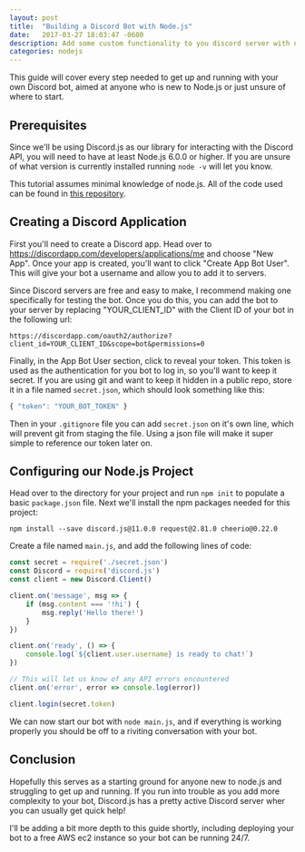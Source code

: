 ```yaml
---
layout: post
title:  "Building a Discord Bot with Node.js"
date:   2017-03-27 18:03:47 -0600
description: Add some custom functionality to you discord server with node.js
categories: nodejs
---
```


This guide will cover every step needed to get up and running with your own Discord bot, 
aimed at anyone who is new to Node.js or just unsure of where to start.  


## Prerequisites

Since we'll be using Discord.js as our library for interacting with the Discord API, you
will need to have at least Node.js 6.0.0 or higher. If you are unsure of what version is 
currently installed running `node -v` will let you know.

This tutorial assumes minimal knowledge of node.js. All of the code 
used can be found in [this repository](https://github.com/metasloth/discord-nodejs-demo).



## Creating a Discord Application

First you'll need to create a Discord app. Head over to 
https://discordapp.com/developers/applications/me and choose "New App". 
Once your app is created, you'll want to click "Create App Bot User". 
This will give your bot a username and allow you to add it to servers.

Since Discord servers are free and easy to make, I recommend making one 
specifically for testing the bot. Once you do this, you can add the bot to 
your server by replacing "YOUR_CLIENT_ID" with the Client ID of your bot in 
the following url:
```
https://discordapp.com/oauth2/authorize?client_id=YOUR_CLIENT_ID&scope=bot&permissions=0 
```

Finally, in the App Bot User section, click to reveal your token. This 
token is used as the authentication for you bot to log in, so you'll want 
to keep it secret. If you are using git and want to keep it hidden in a 
public repo, store it in a file named `secret.json`, which should look 
something like this:
```js
{ "token": "YOUR_BOT_TOKEN" }
``` 
Then in your `.gitignore` file you can add `secret.json` on it's own line,
which will prevent git from staging the file. Using a json file will make 
it super simple to reference our token later on.



## Configuring our Node.js Project

Head over to the directory for your project and run `npm init` to populate
a basic `package.json` file. Next we'll install the npm packages needed 
for this project:
```
npm install --save discord.js@11.0.0 request@2.81.0 cheerio@0.22.0
```


Create a file named `main.js`, and add the following lines of code:

```js
const secret = require('./secret.json')
const Discord = require('discord.js')
const client = new Discord.Client()

client.on('message', msg => {
    if (msg.content === '!hi') {
        msg.reply('Hello there!')
    } 
})

client.on('ready', () => {
    console.log(`${client.user.username} is ready to chat!`)
})

// This will let us know of any API errors encountered
client.on('error', error => console.log(error))

client.login(secret.token)
```

We can now start our bot with `node main.js`, and if everything is working properly
you should be off to a riviting conversation with your bot.



## Conclusion

Hopefully this serves as a starting ground for anyone new to node.js and struggling 
to get up and running. If you run into trouble as you add more complexity to your bot, 
Discord.js has a pretty active Discord server wher you can usually get quick help!

I'll be adding a bit more depth to this guide shortly, including deploying your bot
to a free AWS ec2 instance so your bot can be running 24/7. 

